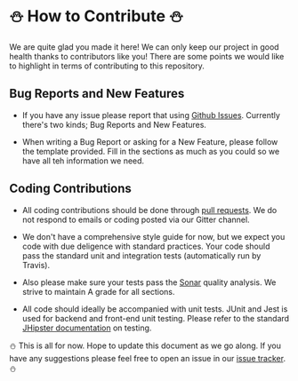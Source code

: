 # :snowman: How to Contribute :snowman:

We are quite glad you made it here! We can only keep our project in good health thanks to contributors like you! There are some points
we would like to highlight in terms of contributing to this repository. 

## Bug Reports and New Features

- If you have any issue please report that using [Github Issues](https://github.com/python-sinhala-education-society/OpenLearnr/issues). 
Currently there's two kinds; Bug Reports and New Features. 

- When writing a Bug Report or asking for a New Feature, please follow the template provided. Fill in the sections as much as you could so 
we have all teh information we need. 

## Coding Contributions

- All coding contributions should be done through [pull requests](https://help.github.com/en/articles/creating-a-pull-request-from-a-fork). We do not respond to emails or coding posted via our Gitter channel. 

- We don't have a comprehensive style guide for now, but we expect you code with due deligence with standard practices. Your code 
should pass the standard unit and integration tests (automatically run by Travis). 

- Also please make sure your tests pass the [Sonar](https://sonarcloud.io/dashboard?id=com.asanka.tutor%3Aopen-learnr) quality
analysis. We strive to maintain A grade for all sections. 

- All code should ideally be accompanied with unit tests. JUnit and Jest is used for backend and front-end unit testing. Please refer to the 
standard [JHipster documentation](https://www.jhipster.tech/running-tests/) on testing. 

:snowman: This is all for now. Hope to update this document as we go along. If you have any suggestions please feel free to open
an issue in our [issue tracker](https://github.com/python-sinhala-education-society/OpenLearnr/issues). :snowman:
